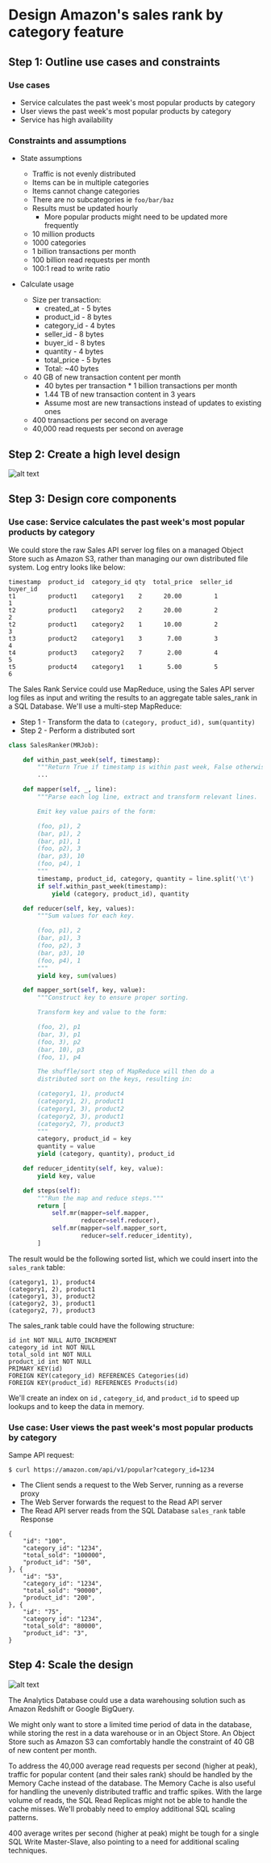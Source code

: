 # Design Amazon's sales rank by category feature

## Step 1: Outline use cases and constraints
### Use cases
* Service calculates the past week's most popular products by category
* User views the past week's most popular products by category
* Service has high availability

### Constraints and assumptions
* State assumptions
    * Traffic is not evenly distributed
    * Items can be in multiple categories
    * Items cannot change categories
    * There are no subcategories ie `foo/bar/baz`
    * Results must be updated hourly
        * More popular products might need to be updated more frequently
    * 10 million products
    * 1000 categories
    * 1 billion transactions per month
    * 100 billion read requests per month
    * 100:1 read to write ratio

* Calculate usage
    * Size per transaction:
        * created_at - 5 bytes
        * product_id - 8 bytes
        * category_id - 4 bytes
        * seller_id - 8 bytes
        * buyer_id - 8 bytes
        * quantity - 4 bytes
        * total_price - 5 bytes
        * Total: ~40 bytes
    * 40 GB of new transaction content per month
        * 40 bytes per transaction * 1 billion transactions per month
        * 1.44 TB of new transaction content in 3 years
        * Assume most are new transactions instead of updates to existing ones
    * 400 transactions per second on average
    * 40,000 read requests per second on average

## Step 2: Create a high level design
![alt text](high_level_design.png) <br />

## Step 3: Design core components
### Use case: Service calculates the past week's most popular products by category
We could store the raw Sales API server log files on a managed Object Store such as Amazon S3, rather than managing our own distributed file system. Log entry looks like below:
```
timestamp  product_id  category_id qty  total_price  seller_id  buyer_id
t1         product1    category1    2      20.00         1            1
t2         product1    category2    2      20.00         2            2
t2         product1    category2    1      10.00         2            3
t3         product2    category1    3       7.00         3            4
t4         product3    category2    7       2.00         4            5
t5         product4    category1    1       5.00         5            6
```
The Sales Rank Service could use MapReduce, using the Sales API server log files as input and writing the results to an aggregate table sales_rank in a SQL Database. We'll use a multi-step MapReduce:
* Step 1 - Transform the data to `(category, product_id), sum(quantity)`
* Step 2 - Perform a distributed sort
```python
class SalesRanker(MRJob):

    def within_past_week(self, timestamp):
        """Return True if timestamp is within past week, False otherwise."""
        ...

    def mapper(self, _, line):
        """Parse each log line, extract and transform relevant lines.

        Emit key value pairs of the form:

        (foo, p1), 2
        (bar, p1), 2
        (bar, p1), 1
        (foo, p2), 3
        (bar, p3), 10
        (foo, p4), 1
        """
        timestamp, product_id, category, quantity = line.split('\t')
        if self.within_past_week(timestamp):
            yield (category, product_id), quantity

    def reducer(self, key, values):
        """Sum values for each key.

        (foo, p1), 2
        (bar, p1), 3
        (foo, p2), 3
        (bar, p3), 10
        (foo, p4), 1
        """
        yield key, sum(values)

    def mapper_sort(self, key, value):
        """Construct key to ensure proper sorting.

        Transform key and value to the form:

        (foo, 2), p1
        (bar, 3), p1
        (foo, 3), p2
        (bar, 10), p3
        (foo, 1), p4

        The shuffle/sort step of MapReduce will then do a
        distributed sort on the keys, resulting in:

        (category1, 1), product4
        (category1, 2), product1
        (category1, 3), product2
        (category2, 3), product1
        (category2, 7), product3
        """
        category, product_id = key
        quantity = value
        yield (category, quantity), product_id

    def reducer_identity(self, key, value):
        yield key, value

    def steps(self):
        """Run the map and reduce steps."""
        return [
            self.mr(mapper=self.mapper,
                    reducer=self.reducer),
            self.mr(mapper=self.mapper_sort,
                    reducer=self.reducer_identity),
        ]
```
The result would be the following sorted list, which we could insert into the `sales_rank` table:
```
(category1, 1), product4
(category1, 2), product1
(category1, 3), product2
(category2, 3), product1
(category2, 7), product3
```
The sales_rank table could have the following structure:
```
id int NOT NULL AUTO_INCREMENT
category_id int NOT NULL
total_sold int NOT NULL
product_id int NOT NULL
PRIMARY KEY(id)
FOREIGN KEY(category_id) REFERENCES Categories(id)
FOREIGN KEY(product_id) REFERENCES Products(id)
```
We'll create an index on `id` , `category_id`, and `product_id` to speed up lookups and to keep the data in memory.

### Use case: User views the past week's most popular products by category
Sampe API request:
```
$ curl https://amazon.com/api/v1/popular?category_id=1234
```
* The Client sends a request to the Web Server, running as a reverse proxy
* The Web Server forwards the request to the Read API server
* The Read API server reads from the SQL Database `sales_rank` table
Response
```
{
    "id": "100",
    "category_id": "1234",
    "total_sold": "100000",
    "product_id": "50",
}, {
    "id": "53",
    "category_id": "1234",
    "total_sold": "90000",
    "product_id": "200",
}, {
    "id": "75",
    "category_id": "1234",
    "total_sold": "80000",
    "product_id": "3",
}
```

## Step 4: Scale the design
![alt text](scale_design.png) <br />

The Analytics Database could use a data warehousing solution such as Amazon Redshift or Google BigQuery.

We might only want to store a limited time period of data in the database, while storing the rest in a data warehouse or in an Object Store. An Object Store such as Amazon S3 can comfortably handle the constraint of 40 GB of new content per month.

To address the 40,000 average read requests per second (higher at peak), traffic for popular content (and their sales rank) should be handled by the Memory Cache instead of the database. The Memory Cache is also useful for handling the unevenly distributed traffic and traffic spikes. With the large volume of reads, the SQL Read Replicas might not be able to handle the cache misses. We'll probably need to employ additional SQL scaling patterns.

400 average writes per second (higher at peak) might be tough for a single SQL Write Master-Slave, also pointing to a need for additional scaling techniques.
